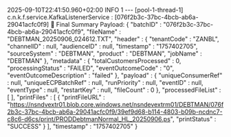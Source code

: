 2025-09-10T22:41:50.960+02:00  INFO 1 --- [pool-1-thread-1] c.n.k.f.service.KafkaListenerService     : [076f2b3c-37bc-4bcb-ab6a-29041acfc0f9] 📄 Final Summary Payload:
{
  "batchID" : "076f2b3c-37bc-4bcb-ab6a-29041acfc0f9",
  "fileName" : "DEBTMAN_20250906_024612.TXT",
  "header" : {
    "tenantCode" : "ZANBL",
    "channelID" : null,
    "audienceID" : null,
    "timestamp" : "1757402705",
    "sourceSystem" : "DEBTMAN",
    "product" : "DEBTMAN",
    "jobName" : "DEBTMAN"
  },
  "metadata" : {
    "totalCustomersProcessed" : 0,
    "processingStatus" : "FAILED",
    "eventOutcomeCode" : "0",
    "eventOutcomeDescription" : "failed"
  },
  "payload" : {
    "uniqueConsumerRef" : null,
    "uniqueECPBatchRef" : null,
    "runPriority" : null,
    "eventID" : null,
    "eventType" : null,
    "restartKey" : null,
    "fileCount" : 0
  },
  "processedFileList" : [ ],
  "printFiles" : [ {
    "printFileURL" : "https://nsndvextr01.blob.core.windows.net/nsndevextrm01/DEBTMAN/076f2b3c-37bc-4bcb-ab6a-29041acfc0f9/39ef9d68-b114-4803-b09b-ncdnc7-c8c6-d6cs/print/PRODDebtmanNormal_HL_20250906.ps",
    "printStatus" : "SUCCESS"
  } ],
  "timestamp" : "1757402705"
}
